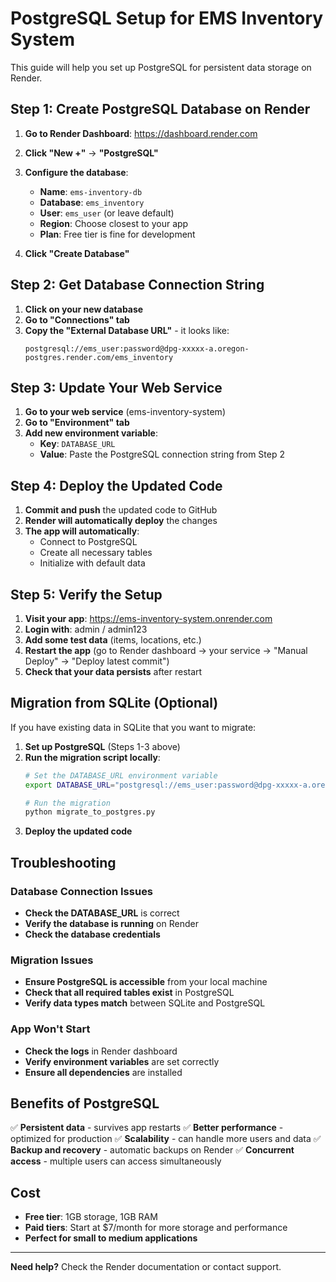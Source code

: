 # PostgreSQL Setup for EMS Inventory System

This guide will help you set up PostgreSQL for persistent data storage on Render.

## Step 1: Create PostgreSQL Database on Render

1. **Go to Render Dashboard**: https://dashboard.render.com
2. **Click "New +"** → **"PostgreSQL"**
3. **Configure the database**:
   - **Name**: `ems-inventory-db`
   - **Database**: `ems_inventory`
   - **User**: `ems_user` (or leave default)
   - **Region**: Choose closest to your app
   - **Plan**: Free tier is fine for development

4. **Click "Create Database"**

## Step 2: Get Database Connection String

1. **Click on your new database**
2. **Go to "Connections" tab**
3. **Copy the "External Database URL"** - it looks like:
   ```
   postgresql://ems_user:password@dpg-xxxxx-a.oregon-postgres.render.com/ems_inventory
   ```

## Step 3: Update Your Web Service

1. **Go to your web service** (ems-inventory-system)
2. **Go to "Environment" tab**
3. **Add new environment variable**:
   - **Key**: `DATABASE_URL`
   - **Value**: Paste the PostgreSQL connection string from Step 2

## Step 4: Deploy the Updated Code

1. **Commit and push** the updated code to GitHub
2. **Render will automatically deploy** the changes
3. **The app will automatically**:
   - Connect to PostgreSQL
   - Create all necessary tables
   - Initialize with default data

## Step 5: Verify the Setup

1. **Visit your app**: https://ems-inventory-system.onrender.com
2. **Login with**: admin / admin123
3. **Add some test data** (items, locations, etc.)
4. **Restart the app** (go to Render dashboard → your service → "Manual Deploy" → "Deploy latest commit")
5. **Check that your data persists** after restart

## Migration from SQLite (Optional)

If you have existing data in SQLite that you want to migrate:

1. **Set up PostgreSQL** (Steps 1-3 above)
2. **Run the migration script locally**:
   ```bash
   # Set the DATABASE_URL environment variable
   export DATABASE_URL="postgresql://ems_user:password@dpg-xxxxx-a.oregon-postgres.render.com/ems_inventory"
   
   # Run the migration
   python migrate_to_postgres.py
   ```
3. **Deploy the updated code**

## Troubleshooting

### Database Connection Issues
- **Check the DATABASE_URL** is correct
- **Verify the database is running** on Render
- **Check the database credentials**

### Migration Issues
- **Ensure PostgreSQL is accessible** from your local machine
- **Check that all required tables exist** in PostgreSQL
- **Verify data types match** between SQLite and PostgreSQL

### App Won't Start
- **Check the logs** in Render dashboard
- **Verify environment variables** are set correctly
- **Ensure all dependencies** are installed

## Benefits of PostgreSQL

✅ **Persistent data** - survives app restarts
✅ **Better performance** - optimized for production
✅ **Scalability** - can handle more users and data
✅ **Backup and recovery** - automatic backups on Render
✅ **Concurrent access** - multiple users can access simultaneously

## Cost

- **Free tier**: 1GB storage, 1GB RAM
- **Paid tiers**: Start at $7/month for more storage and performance
- **Perfect for small to medium applications**

---

**Need help?** Check the Render documentation or contact support.

